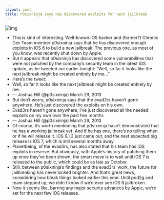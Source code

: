 ```yaml
---
layout: post
title: P0sixninja says hes discovered exploits for next jailbreak
---
```

![img](http://media.idownloadblog.com/wp-content/uploads/2012/01/jailbroken-iphone-4s.jpg)
* This is kind of interesting. Well-known iOS hacker and (former?) Chronic Dev Team member p0sixninja says that he has discovered enough exploits in iOS 6 to build a new jailbreak. The previous one, as most of you know, was recently shut down by Apple.
* But it appears that p0sixninja has discovered some vulnerabilities that were not patched by the company’s security team in the latest iOS update, as he tweeted out earlier tonight: “Well, so far it looks like the next jailbreak might be created entirely by me…”
* Here’s the tweet:
* Well, so far it looks like the next jailbreak might be created entirely by me.
* — Joshua Hill (@p0sixninja) March 29, 2013
* But don’t worry, p0sixninja says that the evad3rs haven’t gone anywhere. He’s just discovered the exploits on his own.
* Evad3rs haven’t gone anywhere, I’ve just discovered all the needed exploits on my own over the past few months
* — Joshua Hill (@p0sixninja) March 29, 2013
* Of course, it’s worth mentioning that p0sixninja hasn’t demonstrated that he has a working jailbreak yet. And if he has one, there’s no telling when or if he will release it. iOS 6.1.3 just came out, and the next expected big release is iOS 7, which is still several months away.
* Planetbeing, of the evad3rs, has also stated that his team has iOS exploits in reserve. But obviously, with Apple’s history of patching them up once they’ve been shown, the smart move is to wait until iOS 7 is released to the public, which could be as late as October.
* Still, between p0sixninja’s findings and the evad3rs’ work, the future for jailbreaking has never looked brighter. And that’s great news, considering how bleak things looked earlier this year. Until pod2g and team stepped up, we didn’t know if we’d ever see iOS 6 jailbroken.
* Now it seems like, barring any major security advances by Apple, we’re set for the next few iOS releases.

